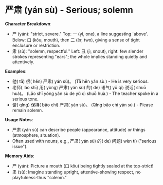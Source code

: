 # **严肃 (yán sù) - Serious; solemn**

**Character Breakdown**:  
- 严 (yán): "strict, severe." Top: 一 (yī, one), a line suggesting 'above'. Below: 口 (kǒu, mouth), then 二 (èr, two), giving a sense of tight enclosure or restriction.  
- 肃 (sù): "solemn, respectful." Left: 彐 (jì, snout), right: few slender strokes representing "ears"; the whole implies standing quietly and attentively.

**Examples**:  
- 他( tā) 很( hěn) 严肃( yán sù)。 (Tā hěn yán sù.) - He is very serious.  
- 老师( lǎo shī) 用( yòng) 严肃( yán sù) 的( de) 语气( yǔ qì) 说话( shuō huà)。 (Lǎo shī yòng yán sù de yǔ qì shuō huà.) - The teacher spoke in a serious tone.  
- 请( qǐng) 保持( bǎo chí) 严肃( yán sù)。 (Qǐng bǎo chí yán sù.) - Please remain solemn.

**Usage Notes**:  
- 严肃 (yán sù) can describe people (appearance, attitude) or things (atmosphere, situation).  
- Often used with nouns, e.g., 严肃( yán sù) 的( de) 问题( wèn tí) ("serious issue").

**Memory Aids**:  
- 严 (yán): Picture a mouth (口 kǒu) being tightly sealed at the top-strict!  
- 肃 (sù): Imagine standing upright, attentive-showing respect, no playfulness-thus "solemn."